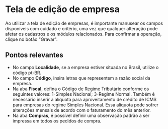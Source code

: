 # Tela de edição de empresa

Ao utilizar a tela de edição de empresas, é importante manusear os campos disponíveis com cuidado e critério, uma vez que qualquer alteração pode afetar os cadastros e os módulos relacionados. 
Para confirmar a operação, clique no botão "Gravar".

## Pontos relevantes

* No campo **Localidade**, se a empresa estiver situada no Brasil, utilize o código pt-BR.
* No campo **Código**,  insira letras que representem a razão social da empresa.
* Na aba **Fiscal**, defina o Código de Regime Tributário conforme os seguintes valores: 1-Simples Nacional; 3-Regime Normal. Também é necessário inserir a alíquota para aproveitamento de crédito de ICMS para empresas do regime Simples Nacional. Essa alíquota pode sofrer alterações mensais de acordo com o faturamento do mês anterior.
* Na aba **Compras**, é possível definir uma observação padrão a ser impressa em todos os pedidos de compra.